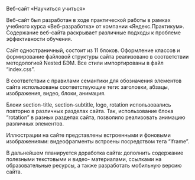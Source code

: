 Веб-сайт «Научиться учиться»

Веб-сайт был разработан в ходе практической работы в рамках учебного курса «Веб-разработка» от компании «Яндекс.Практикум». Содержание веб-сайта раскрывает различные подходы к проблеме эффективности обучения.

Сайт одностраничный, состоит из 11 блоков. Оформление классов и формирование файловой структуры сайта реализовано в соответствии методологией Nested БЭМ. Все стили импортированы в файл “index.css”.

В соответствии с правилами семантики для обозначения элементов сайта использованы соответствующие теги: заголовки, абзацы, изображения, видео, блоки, анимация.

Блоки section-title, section-subtitle, logo, rotation использовались повторно в различных разделах сайта. Так, использование блока “rotation” в разных разделах сайта, позволило реализовать анимацию различных элементов.

Иллюстрации на сайте представлены встроенными и фоновыми изображениями: видеофрагменты встроены посредством тега “iframe”.

В дальнейшем планируется доработка сайта: дополнить содержание полезными текстовыми и видео- материалами, ссылками на образовательные ресурсы, а также разработать мобильную версию сайта.